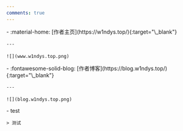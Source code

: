 ```yaml
---
comments: true
---
```


<!-- 在有网格卡片的页面中，万万不可使用格式化 -->
<div class="grid cards" markdown>
<div class="grid cards" markdown>
-   :material-home: [作者主页](https://w1ndys.top/){:target="\_blank"}

    ---

    ![](www.w1ndys.top.png)

</div>
<div class="grid cards" markdown>
-   :fontawesome-solid-blog: [作者博客](https://blog.w1ndys.top/){:target="\_blank"}

    ---

    ![](blog.w1ndys.top.png)

</div>
<div class="grid cards" markdown>
- 	test

    > 测试

</div>
</div>
